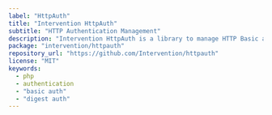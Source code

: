 ```yaml
---
label: "HttpAuth"
title: "Intervention HttpAuth"
subtitle: "HTTP Authentication Management"
description: "Intervention HttpAuth is a library to manage HTTP Basic and Digest authentication."
package: "intervention/httpauth"
repository_url: "https://github.com/Intervention/httpauth"
license: "MIT"
keywords:
  - php
  - authentication
  - "basic auth"
  - "digest auth"
---
```

